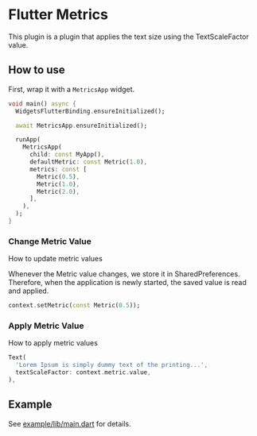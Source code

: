 # Flutter Metrics

This plugin is a plugin that applies the text size using the TextScaleFactor value.

## How to use

First, wrap it with a `MetricsApp` widget.

```dart
void main() async {
  WidgetsFlutterBinding.ensureInitialized();

  await MetricsApp.ensureInitialized();

  runApp(
    MetricsApp(
      child: const MyApp(),
      defaultMetric: const Metric(1.0),
      metrics: const [
        Metric(0.5),
        Metric(1.0),
        Metric(2.0),
      ],
    ),
  );
}
```

### Change Metric Value 

How to update metric values

Whenever the Metric value changes, we store it in SharedPreferences. Therefore, when the application is newly started, the saved value is read and applied.

```dart
context.setMetric(const Metric(0.5));
```

### Apply Metric Value

How to apply metric values

```dart
Text(
  'Lorem Ipsum is simply dummy text of the printing...',
  textScaleFactor: context.metric.value,
),
```

## Example

See [example/lib/main.dart](https://github.com/JosephNK/flutter_metrics/blob/main/example/lib/main.dart) for details.
